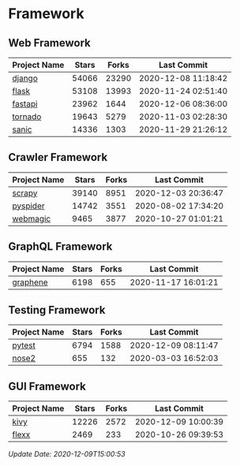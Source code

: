 # Framework

## Web Framework
| Project Name | Stars | Forks | Last Commit |
| ------------ | ----- | ----- | ----------- |
| [django](https://github.com/django/django) | 54066 | 23290 | 2020-12-08 11:18:42 |
| [flask](https://github.com/pallets/flask) | 53108 | 13993 | 2020-11-24 02:51:40 |
| [fastapi](https://github.com/tiangolo/fastapi) | 23962 | 1644 | 2020-12-06 08:36:00 |
| [tornado](https://github.com/tornadoweb/tornado) | 19643 | 5279 | 2020-11-03 02:28:30 |
| [sanic](https://github.com/huge-success/sanic) | 14336 | 1303 | 2020-11-29 21:26:12 |

## Crawler Framework
| Project Name | Stars | Forks | Last Commit |
| ------------ | ----- | ----- | ----------- |
| [scrapy](https://github.com/scrapy/scrapy) | 39140 | 8951 | 2020-12-03 20:36:47 |
| [pyspider](https://github.com/binux/pyspider) | 14742 | 3551 | 2020-08-02 17:34:20 |
| [webmagic](https://github.com/code4craft/webmagic) | 9465 | 3877 | 2020-10-27 01:01:21 |

## GraphQL Framework
| Project Name | Stars | Forks | Last Commit |
| ------------ | ----- | ----- | ----------- |
| [graphene](https://github.com/graphql-python/graphene) | 6198 | 655 | 2020-11-17 16:01:21 |

## Testing Framework
| Project Name | Stars | Forks | Last Commit |
| ------------ | ----- | ----- | ----------- |
| [pytest](https://github.com/pytest-dev/pytest) | 6794 | 1588 | 2020-12-09 08:11:47 |
| [nose2](https://github.com/nose-devs/nose2) | 655 | 132 | 2020-03-03 16:52:03 |

## GUI Framework
| Project Name | Stars | Forks | Last Commit |
| ------------ | ----- | ----- | ----------- |
| [kivy](https://github.com/kivy/kivy) | 12226 | 2572 | 2020-12-09 10:00:39 |
| [flexx](https://github.com/flexxui/flexx) | 2469 | 233 | 2020-10-26 09:39:53 |

*Update Date: 2020-12-09T15:00:53*